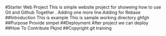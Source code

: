 #Starter Web Project
	This is simple website project for showeing
	how to use Git and Github Together . Adding one more line.Adding for Rebase
##Introduction
	This is example
	This is sample working directory ghfgh
##Purpose
	Provide simpel 
##Deployment
	After project we can deploy
##How To Contribute
	Pkjnd
##Copyright
git training